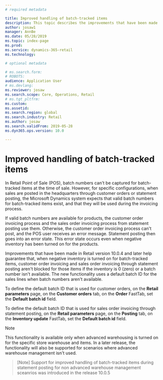 ```yaml
---
# required metadata

title: Improved handling of batch-tracked items
description: This topic describes the improvements that have been made to the handling of batches for batch-tracked items during the Retail statement posting process.
author: josaw1
manager: AnnBe
ms.date: 05/28/2019
ms.topic: index-page
ms.prod: 
ms.service: dynamics-365-retail
ms.technology: 

# optional metadata

# ms.search.form: 
# ROBOTS: 
audience: Application User
# ms.devlang: 
ms.reviewer: josaw
ms.search.scope: Core, Operations, Retail
# ms.tgt_pltfrm: 
ms.custom: 
ms.assetid: 
ms.search.region: global
ms.search.industry: Retail
ms.author: josaw
ms.search.validFrom: 2019-05-28
ms.dyn365.ops.version: 10.0

---
```

# Improved handling of batch-tracked items

In Retail Point of Sale (POS), batch numbers can't be captured for batch-tracked items at the time of sale. However, for specific configurations, when sales are posted in the headquarters through customer orders or statement posting, the Microsoft Dynamics system expects that valid batch numbers for batch-tracked items exist, and that they will be used during the invoicing process.

If valid batch numbers are available for products, the customer order invoicing process and the sales order invoicing process from statement posting use them. Otherwise, the customer order invoicing process can't post, and the POS user receives an error message. Statement posting then goes into an error state. This error state occurs even when negative inventory has been turned on for the products.

Improvements that have been made in Retail version 10.0.4 and later help guarantee that, when negative inventory is turned on for batch-tracked items, customer order invoicing and sales order invoicing through statement posting aren't blocked for those items if the inventory is 0 (zero) or a batch number isn't available. The new functionality uses a default batch ID for the sales lines when batch numbers aren't available.

To define the default batch ID that is used for customer orders, on the **Retail parameters** page, on the **Customer orders** tab, on the **Order** FastTab, set the **Default batch id** field.

To define the default batch ID that is used for sales order invoicing through statement posting, on the **Retail parameters** page, on the **Posting** tab, on the **Inventory update** FastTab, set the **Default batch id** field.

> [!NOTE]
> This functionality is available only when advanced warehousing is turned on for the specific store warehouse and items. In a later release, the functionality will also be supported for scenarios where advanced warehouse management isn't used.

> [Note]
> Support for improved handling of batch-tracked items during statement posting for non advanced warehouse management sceanrios was introduced in the release 10.0.5

